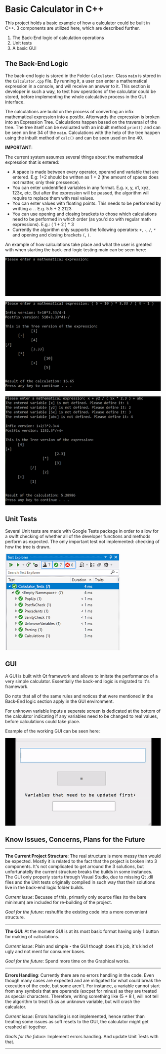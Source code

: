 # Basic Calculator in C++

This project holds a basic example of how a calculator could be built in C++. 3 components are utilized here, which are described further. 

1. The Back-End logic of calculation operations
2. Unit tests
3. A basic GUI

## The Back-End Logic

The back-end logic is stored in the Folder `Calculator`. Class `main` is stored in the `Calculator.cpp` file. By running it, a user can enter a mathematical expression in a console, and will receive an answer to it. This section is developer in such a way, to test how operations of the calculator could be stored, before implementing the whole calculative process in the GUI interface.

The calculations are build on the process of converting an infix mathematical expression into a postfix. Afterwards the expression is broken into an Expression Tree. Calculations happen based on the traversal of the tree. The tree itself can be evaluated with an inbuilt method `print()` and can be seen on line 34 of the `main`. Calculations with the help of the tree happen using the inbuilt method of `calc()` and can be seen used on line 40.

__IMPORTANT__:

The current system assumes several things about the mathematical expression that is entered:

* A space is made between every operator, operand and variable that are entered. E.g: 1+2 should be written as 1 + 2 (the amount of spaces does not matter, only their pressence).
* You can enter unidentified variables in any format. E.g. x, y, x1, xyz, 123x, etc. But after the expression will be passed, the algorithm will require to replace them with real values.
* You can enter values with floating points. This needs to be performed by writting a `.`. E.g. 5.5 + 2.2123
* You can use opening and closing brackets to chose which calculations need to be performed in which order (as you'd do with regular math expressions). E.g.: ( 1 + 2 ) * 3
* Currently the algorithm only supports the following operators: `+`, `-`, `/`, `*` and opening and closing brackets `(`, `)`.

An example of how calculations take place and what the user is greated with when starting the back-end logic testing main can be seen here:

![](https://github.com/Si-ja/Basic-Calculator-CPP/blob/master/Visuals/Console_EnterData.PNG "Entry Screen")

![](https://github.com/Si-ja/Basic-Calculator-CPP/blob/master/Visuals/Console_BasicExample.PNG "Basic Equation Example")

![](https://github.com/Si-ja/Basic-Calculator-CPP/blob/master/Visuals/Console_ExampleVariables.PNG "Example with Undefined Variables")

## Unit Tests

Several Unit tests are made with Google Tests package in order to allow for a swift checking of whether all of the developer functions and methods perform as expected. The only important test not implemented: checking of how the tree is drawn.

![](https://github.com/Si-ja/Basic-Calculator-CPP/blob/master/Visuals/CurrentTests.PNG "Current State of Tests")

## GUI

A GUI is built with Qt framework and allows to imitate the performance of a very simple calculator. Essentially the back-end logic is migrated to it's framework. 

Do note that all of the same rules and notices that were mentioned in the Back-End logic section apply in the GUI environment. 

For unknown variable inputs a seperate screen is dedicated at the bottom of the calculator indicating if any variables need to be changed to real values, before calculations could take place.

Example of the working GUI can be seen here:

![](https://github.com/Si-ja/Basic-Calculator-CPP/blob/master/Visuals/Calculator.gif "GUI")

## Know Issues, Concerns, Plans for the Future

---

__The Current Project Structure__: The real structure is more messy than would be expected. Mostly it is related to the fact that the project is broken into 3 components. It's not complicated to get arround the 3 solutions, but unfortunatelly the current structure breaks the builds in some instances. The GUI only properly starts through Visual Studio, due to missing Qt .dll files and the Unit tests originally compiled in such way that their solutions live in the back-end logic folder builds. 

_Current issue_: Becuase of this, primarily only source files (to the bare minimum) are included for re-building of the project.

_Goal for the future_: reshuffle the existing code into a more convenient structure. 

---

__The GUI__: At the moment GUI is at its most basic format having only 1 button for making of calculations.

_Current issue_: Plain and simple - the GUI though does it's job, it's kind of ugly and not ment for consumer bases.

_Goal for the future_: Spend more time on the Graphical works.

---

__Errors Handling__: Currently there are no errors handling in the code. Even though many cases are expected and are mitigated for what could break the execution of the code, but some aren't. For instance, a variable cannot start from any symbols that are operands (excpet for minus) as they are treated as special characters. Therefore, writing something like (5 + 8 ), will not tell the algorithm to treat (5 as an unknown variable, but will crash the calculator.

_Current issue_: Errors handling is not implemented, hence rather than treating some issues as soft resets to the GUI, the calculator might get crashed all together.

_Goals for the future_: Implement errors handling. And update Unit Tests with that. 

---